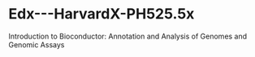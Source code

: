# Edx---HarvardX-PH525.5x
Introduction to Bioconductor: Annotation and Analysis of Genomes and Genomic Assays
